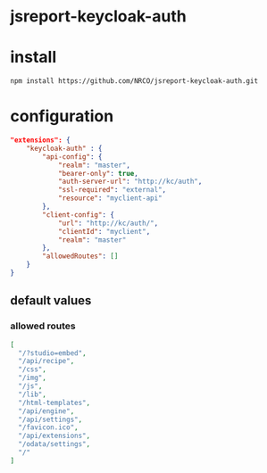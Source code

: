 # jsreport-keycloak-auth

# install

```
npm install https://github.com/NRCO/jsreport-keycloak-auth.git
```

# configuration

```json
"extensions": {
    "keycloak-auth" : {
        "api-config": {
            "realm": "master",
            "bearer-only": true,
            "auth-server-url": "http://kc/auth",
            "ssl-required": "external",
            "resource": "myclient-api"
        },
        "client-config": {
            "url": "http://kc/auth/",
            "clientId": "myclient",
            "realm": "master"
        },
        "allowedRoutes": []
    }
}
```

## default values

### allowed routes

```json
[
  "/?studio=embed",
  "/api/recipe",
  "/css",
  "/img",
  "/js",
  "/lib",
  "/html-templates",
  "/api/engine",
  "/api/settings",
  "/favicon.ico",
  "/api/extensions",
  "/odata/settings",
  "/"
]
```
